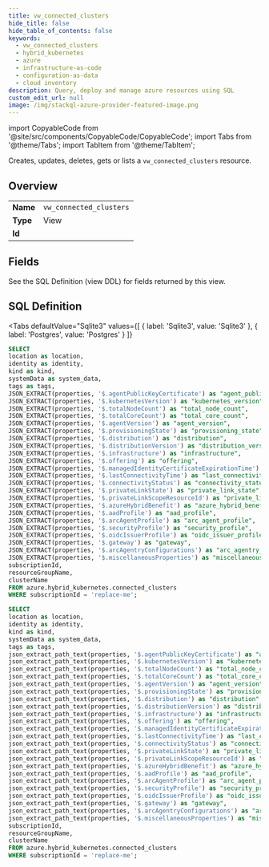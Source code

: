 ```yaml
--- 
title: vw_connected_clusters
hide_title: false
hide_table_of_contents: false
keywords:
  - vw_connected_clusters
  - hybrid_kubernetes
  - azure
  - infrastructure-as-code
  - configuration-as-data
  - cloud inventory
description: Query, deploy and manage azure resources using SQL
custom_edit_url: null
image: /img/stackql-azure-provider-featured-image.png
---
```


import CopyableCode from '@site/src/components/CopyableCode/CopyableCode';
import Tabs from '@theme/Tabs';
import TabItem from '@theme/TabItem';

Creates, updates, deletes, gets or lists a <code>vw_connected_clusters</code> resource.

## Overview
<table><tbody>
<tr><td><b>Name</b></td><td><code>vw_connected_clusters</code></td></tr>
<tr><td><b>Type</b></td><td>View</td></tr>
<tr><td><b>Id</b></td><td><CopyableCode code="azure.hybrid_kubernetes.vw_connected_clusters" /></td></tr>
</tbody></table>

## Fields

See the SQL Definition (view DDL) for fields returned by this view.

## SQL Definition

<Tabs
defaultValue="Sqlite3"
values={[
{ label: 'Sqlite3', value: 'Sqlite3' },
{ label: 'Postgres', value: 'Postgres' }
]}
>
<TabItem value="Sqlite3">

```sql
SELECT
location as location,
identity as identity,
kind as kind,
systemData as system_data,
tags as tags,
JSON_EXTRACT(properties, '$.agentPublicKeyCertificate') as "agent_public_key_certificate",
JSON_EXTRACT(properties, '$.kubernetesVersion') as "kubernetes_version",
JSON_EXTRACT(properties, '$.totalNodeCount') as "total_node_count",
JSON_EXTRACT(properties, '$.totalCoreCount') as "total_core_count",
JSON_EXTRACT(properties, '$.agentVersion') as "agent_version",
JSON_EXTRACT(properties, '$.provisioningState') as "provisioning_state",
JSON_EXTRACT(properties, '$.distribution') as "distribution",
JSON_EXTRACT(properties, '$.distributionVersion') as "distribution_version",
JSON_EXTRACT(properties, '$.infrastructure') as "infrastructure",
JSON_EXTRACT(properties, '$.offering') as "offering",
JSON_EXTRACT(properties, '$.managedIdentityCertificateExpirationTime') as "managed_identity_certificate_expiration_time",
JSON_EXTRACT(properties, '$.lastConnectivityTime') as "last_connectivity_time",
JSON_EXTRACT(properties, '$.connectivityStatus') as "connectivity_status",
JSON_EXTRACT(properties, '$.privateLinkState') as "private_link_state",
JSON_EXTRACT(properties, '$.privateLinkScopeResourceId') as "private_link_scope_resource_id",
JSON_EXTRACT(properties, '$.azureHybridBenefit') as "azure_hybrid_benefit",
JSON_EXTRACT(properties, '$.aadProfile') as "aad_profile",
JSON_EXTRACT(properties, '$.arcAgentProfile') as "arc_agent_profile",
JSON_EXTRACT(properties, '$.securityProfile') as "security_profile",
JSON_EXTRACT(properties, '$.oidcIssuerProfile') as "oidc_issuer_profile",
JSON_EXTRACT(properties, '$.gateway') as "gateway",
JSON_EXTRACT(properties, '$.arcAgentryConfigurations') as "arc_agentry_configurations",
JSON_EXTRACT(properties, '$.miscellaneousProperties') as "miscellaneous_properties",
subscriptionId,
resourceGroupName,
clusterName
FROM azure.hybrid_kubernetes.connected_clusters
WHERE subscriptionId = 'replace-me';
```

</TabItem>
<TabItem value="Postgres">

```sql
SELECT
location as location,
identity as identity,
kind as kind,
systemData as system_data,
tags as tags,
json_extract_path_text(properties, '$.agentPublicKeyCertificate') as "agent_public_key_certificate",
json_extract_path_text(properties, '$.kubernetesVersion') as "kubernetes_version",
json_extract_path_text(properties, '$.totalNodeCount') as "total_node_count",
json_extract_path_text(properties, '$.totalCoreCount') as "total_core_count",
json_extract_path_text(properties, '$.agentVersion') as "agent_version",
json_extract_path_text(properties, '$.provisioningState') as "provisioning_state",
json_extract_path_text(properties, '$.distribution') as "distribution",
json_extract_path_text(properties, '$.distributionVersion') as "distribution_version",
json_extract_path_text(properties, '$.infrastructure') as "infrastructure",
json_extract_path_text(properties, '$.offering') as "offering",
json_extract_path_text(properties, '$.managedIdentityCertificateExpirationTime') as "managed_identity_certificate_expiration_time",
json_extract_path_text(properties, '$.lastConnectivityTime') as "last_connectivity_time",
json_extract_path_text(properties, '$.connectivityStatus') as "connectivity_status",
json_extract_path_text(properties, '$.privateLinkState') as "private_link_state",
json_extract_path_text(properties, '$.privateLinkScopeResourceId') as "private_link_scope_resource_id",
json_extract_path_text(properties, '$.azureHybridBenefit') as "azure_hybrid_benefit",
json_extract_path_text(properties, '$.aadProfile') as "aad_profile",
json_extract_path_text(properties, '$.arcAgentProfile') as "arc_agent_profile",
json_extract_path_text(properties, '$.securityProfile') as "security_profile",
json_extract_path_text(properties, '$.oidcIssuerProfile') as "oidc_issuer_profile",
json_extract_path_text(properties, '$.gateway') as "gateway",
json_extract_path_text(properties, '$.arcAgentryConfigurations') as "arc_agentry_configurations",
json_extract_path_text(properties, '$.miscellaneousProperties') as "miscellaneous_properties",
subscriptionId,
resourceGroupName,
clusterName
FROM azure.hybrid_kubernetes.connected_clusters
WHERE subscriptionId = 'replace-me';
```

</TabItem>
</Tabs>
